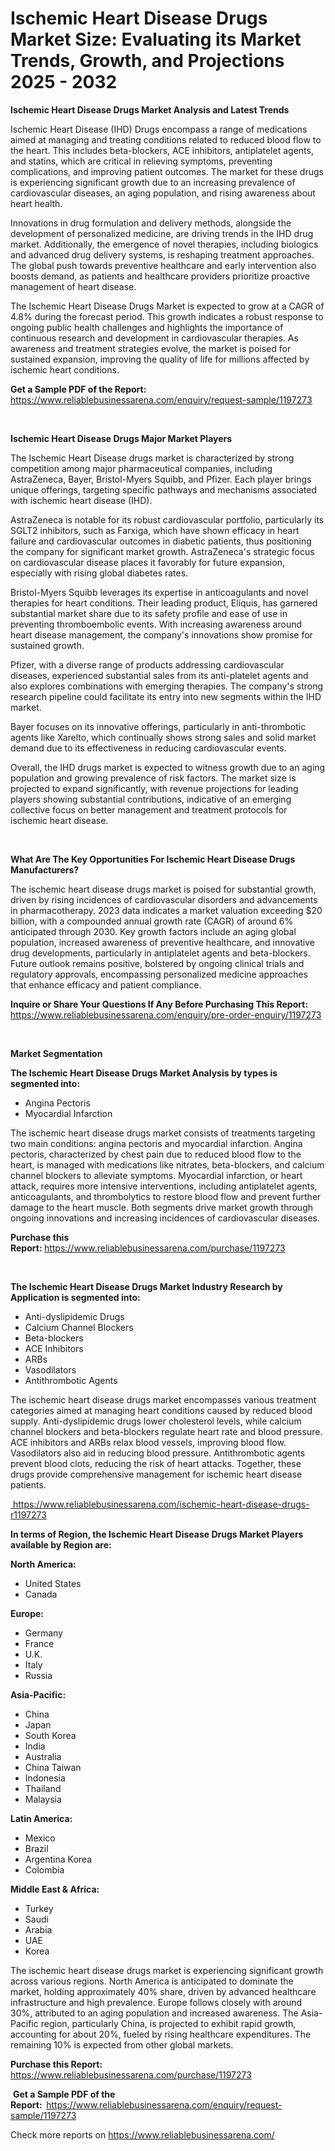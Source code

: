 <p><h1>Ischemic Heart Disease Drugs Market Size: Evaluating its Market Trends, Growth, and Projections 2025 - 2032</h1></p><p><strong>Ischemic Heart Disease Drugs Market Analysis and Latest Trends</strong></p>
<p><p>Ischemic Heart Disease (IHD) Drugs encompass a range of medications aimed at managing and treating conditions related to reduced blood flow to the heart. This includes beta-blockers, ACE inhibitors, antiplatelet agents, and statins, which are critical in relieving symptoms, preventing complications, and improving patient outcomes. The market for these drugs is experiencing significant growth due to an increasing prevalence of cardiovascular diseases, an aging population, and rising awareness about heart health.</p><p>Innovations in drug formulation and delivery methods, alongside the development of personalized medicine, are driving trends in the IHD drug market. Additionally, the emergence of novel therapies, including biologics and advanced drug delivery systems, is reshaping treatment approaches. The global push towards preventive healthcare and early intervention also boosts demand, as patients and healthcare providers prioritize proactive management of heart disease.</p><p>The Ischemic Heart Disease Drugs Market is expected to grow at a CAGR of 4.8% during the forecast period. This growth indicates a robust response to ongoing public health challenges and highlights the importance of continuous research and development in cardiovascular therapies. As awareness and treatment strategies evolve, the market is poised for sustained expansion, improving the quality of life for millions affected by ischemic heart conditions.</p></p>
<p><strong>Get a Sample PDF of the Report:&nbsp;</strong> <a href="https://www.reliablebusinessarena.com/enquiry/request-sample/1197273?utm_campaign=2452&utm_medium=2&utm_source=Github&utm_content=ia&utm_term=08032025&utm_id=ischemic-heart-disease-drugs">https://www.reliablebusinessarena.com/enquiry/request-sample/1197273</a></p>
<p>&nbsp;</p>
<p><strong>Ischemic Heart Disease Drugs Major Market Players</strong></p>
<p><p>The Ischemic Heart Disease drugs market is characterized by strong competition among major pharmaceutical companies, including AstraZeneca, Bayer, Bristol-Myers Squibb, and Pfizer. Each player brings unique offerings, targeting specific pathways and mechanisms associated with ischemic heart disease (IHD).</p><p>AstraZeneca is notable for its robust cardiovascular portfolio, particularly its SGLT2 inhibitors, such as Farxiga, which have shown efficacy in heart failure and cardiovascular outcomes in diabetic patients, thus positioning the company for significant market growth. AstraZeneca's strategic focus on cardiovascular disease places it favorably for future expansion, especially with rising global diabetes rates.</p><p>Bristol-Myers Squibb leverages its expertise in anticoagulants and novel therapies for heart conditions. Their leading product, Eliquis, has garnered substantial market share due to its safety profile and ease of use in preventing thromboembolic events. With increasing awareness around heart disease management, the company's innovations show promise for sustained growth.</p><p>Pfizer, with a diverse range of products addressing cardiovascular diseases, experienced substantial sales from its anti-platelet agents and also explores combinations with emerging therapies. The company's strong research pipeline could facilitate its entry into new segments within the IHD market.</p><p>Bayer focuses on its innovative offerings, particularly in anti-thrombotic agents like Xarelto, which continually shows strong sales and solid market demand due to its effectiveness in reducing cardiovascular events. </p><p>Overall, the IHD drugs market is expected to witness growth due to an aging population and growing prevalence of risk factors. The market size is projected to expand significantly, with revenue projections for leading players showing substantial contributions, indicative of an emerging collective focus on better management and treatment protocols for ischemic heart disease.</p></p>
<p>&nbsp;</p>
<p><strong>What Are The Key Opportunities For Ischemic Heart Disease Drugs Manufacturers?</strong></p>
<p><p>The ischemic heart disease drugs market is poised for substantial growth, driven by rising incidences of cardiovascular disorders and advancements in pharmacotherapy. 2023 data indicates a market valuation exceeding $20 billion, with a compounded annual growth rate (CAGR) of around 6% anticipated through 2030. Key growth factors include an aging global population, increased awareness of preventive healthcare, and innovative drug developments, particularly in antiplatelet agents and beta-blockers. Future outlook remains positive, bolstered by ongoing clinical trials and regulatory approvals, encompassing personalized medicine approaches that enhance efficacy and patient compliance.</p></p>
<p><strong>Inquire or Share Your Questions If Any Before Purchasing This Report:</strong> <a href="https://www.reliablebusinessarena.com/enquiry/pre-order-enquiry/1197273?utm_campaign=2452&utm_medium=2&utm_source=Github&utm_content=ia&utm_term=08032025&utm_id=ischemic-heart-disease-drugs">https://www.reliablebusinessarena.com/enquiry/pre-order-enquiry/1197273</a></p>
<p>&nbsp;</p>
<p><strong>Market Segmentation</strong></p>
<p><strong>The Ischemic Heart Disease Drugs Market Analysis by types is segmented into:</strong></p>
<p><ul><li>Angina Pectoris</li><li>Myocardial Infarction</li></ul></p>
<p><p>The ischemic heart disease drugs market consists of treatments targeting two main conditions: angina pectoris and myocardial infarction. Angina pectoris, characterized by chest pain due to reduced blood flow to the heart, is managed with medications like nitrates, beta-blockers, and calcium channel blockers to alleviate symptoms. Myocardial infarction, or heart attack, requires more intensive interventions, including antiplatelet agents, anticoagulants, and thrombolytics to restore blood flow and prevent further damage to the heart muscle. Both segments drive market growth through ongoing innovations and increasing incidences of cardiovascular diseases.</p></p>
<p><strong>Purchase this Report:&nbsp;</strong><a href="https://www.reliablebusinessarena.com/purchase/1197273?utm_campaign=2452&utm_medium=2&utm_source=Github&utm_content=ia&utm_term=08032025&utm_id=ischemic-heart-disease-drugs">https://www.reliablebusinessarena.com/purchase/1197273</a></p>
<p>&nbsp;</p>
<p><strong>The Ischemic Heart Disease Drugs Market Industry Research by Application is segmented into:</strong></p>
<p><ul><li>Anti-dyslipidemic Drugs</li><li>Calcium Channel Blockers</li><li>Beta-blockers</li><li>ACE Inhibitors</li><li>ARBs</li><li>Vasodilators</li><li>Antithrombotic Agents</li></ul></p>
<p><p>The ischemic heart disease drugs market encompasses various treatment categories aimed at managing heart conditions caused by reduced blood supply. Anti-dyslipidemic drugs lower cholesterol levels, while calcium channel blockers and beta-blockers regulate heart rate and blood pressure. ACE inhibitors and ARBs relax blood vessels, improving blood flow. Vasodilators also aid in reducing blood pressure. Antithrombotic agents prevent blood clots, reducing the risk of heart attacks. Together, these drugs provide comprehensive management for ischemic heart disease patients.</p></p>
<p><a href="https://www.reliablebusinessarena.com/ischemic-heart-disease-drugs-r1197273?utm_campaign=2452&utm_medium=2&utm_source=Github&utm_content=ia&utm_term=08032025&utm_id=ischemic-heart-disease-drugs">&nbsp;https://www.reliablebusinessarena.com/ischemic-heart-disease-drugs-r1197273</a></p>
<p><strong>In terms of Region, the Ischemic Heart Disease Drugs Market Players available by Region are:</strong></p>
<p>
    <p> <strong> North America: </strong>
        <ul>
            <li>United States</li>
            <li>Canada</li>
        </ul>
        </p> 
    <p> <strong> Europe: </strong>
        <ul>
            <li>Germany</li>
            <li>France</li>
            <li>U.K.</li>
            <li>Italy</li>
            <li>Russia</li>
        </ul>
        </p> 
    <p> <strong> Asia-Pacific: </strong>
        <ul>
            <li>China</li>
            <li>Japan</li>
            <li>South Korea</li>
            <li>India</li>
            <li>Australia</li>
            <li>China Taiwan</li>
            <li>Indonesia</li>
            <li>Thailand</li>
            <li>Malaysia</li>
        </ul>
        </p> 
    <p> <strong> Latin America: </strong>
        <ul>
            <li>Mexico</li>
            <li>Brazil</li>
            <li>Argentina Korea</li>
            <li>Colombia</li>
        </ul>
        </p> 
    <p> <strong> Middle East & Africa: </strong>
        <ul>
            <li>Turkey</li>
            <li>Saudi</li>
            <li>Arabia</li>
            <li>UAE</li>
            <li>Korea</li>
        </ul>
    </p>
    </p>
<p><p>The ischemic heart disease drugs market is experiencing significant growth across various regions. North America is anticipated to dominate the market, holding approximately 40% share, driven by advanced healthcare infrastructure and high prevalence. Europe follows closely with around 30%, attributed to an aging population and increased awareness. The Asia-Pacific region, particularly China, is projected to exhibit rapid growth, accounting for about 20%, fueled by rising healthcare expenditures. The remaining 10% is expected from other global markets.</p></p>
<p><strong>Purchase this Report: </strong><a href="https://www.reliablebusinessarena.com/purchase/1197273?utm_campaign=2452&utm_medium=2&utm_source=Github&utm_content=ia&utm_term=08032025&utm_id=ischemic-heart-disease-drugs">https://www.reliablebusinessarena.com/purchase/1197273</a></p>
<p>&nbsp;<strong>Get a Sample PDF of the Report:&nbsp;&nbsp;</strong><a href="https://www.reliablebusinessarena.com/enquiry/request-sample/1197273?utm_campaign=2452&utm_medium=2&utm_source=Github&utm_content=ia&utm_term=08032025&utm_id=ischemic-heart-disease-drugs">https://www.reliablebusinessarena.com/enquiry/request-sample/1197273</a></p>
<p><strong></strong></p>
<p>Check more reports on <a href="https://www.reliablebusinessarena.com/?utm_campaign=2452&utm_medium=2&utm_source=Github&utm_content=ia&utm_term=08032025&utm_id=ischemic-heart-disease-drugs">https://www.reliablebusinessarena.com/</a></p>